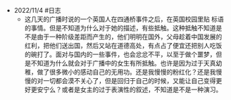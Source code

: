 - 2022/11/4 #日志
	- 这几天的广播时说的一个英国人在四通桥事件之后，在英国校园里贴 标语的事情。但是不知道为什么对于她的描述，有些抵触。这种抵触不知道是不是由于一种阶级差距而产生的，他们明明在国外，父母趁着中国发展的红利，把他们送出国，然后又站在道德高处，有点占了便宜还把别人吃饭的碗打了。面对与国内的一些事件，也会忿忿不平，以至于做个噩梦，但是不知道为什么就会对于广播中的女生有所抵触。也许是因为过于天真幼稚，做了很多微小的感动自己的无用功。还是我慢慢的粉红化？还是我慢慢的对一切都会漠不关心了，但是回归于自己的时候，又能让自己变得更好更安宁么？或者是女主的过于表演性的叙述，不知道是不是一种演习。